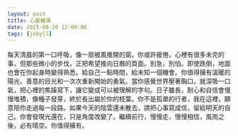 ```yaml
---
layout: post
title: 心靈雞湯
date: 2025-09-20 12:00:00
tags: [jekyll]
---
```


每天清晨的第一口呼吸，像一扇被風推開的窗。你或許疲倦，心裡有很多未完的事，但那些微小的步伐，正把希望推向日曆的頁面。別急，別怕。即使跌倒，地面也會在你起身時變得熟悉。給自己一點時間，給未知一個機會。你值得擁有溫暖的陽光、善意的目光和一次次重新開始的勇氣。當你感覺世界壓著胸口，就深吸一口氣，把心裡的焦躁寫下，讓它變成可以被理解的字句。日子雖長，耐心和自信會慢慢堆積，像種子發芽，終於長出屬於你的枝葉。你不是孤單的行者，我在這裡，願意陪你走過每一段路。如果今天的陰雲還未散去，請把心事寫成信，留給明天的自己。你會發現光還在，只是角度改變了。繼續前行，慢慢走，慢慢相信，風雨之後，必有晴空。你值得擁有。